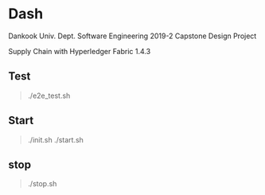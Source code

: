 # Dash
Dankook Univ. Dept. Software Engineering  2019-2 Capstone Design Project

Supply Chain with Hyperledger Fabric 1.4.3

## Test
> ./e2e_test.sh

## Start
> ./init.sh
> ./start.sh

## stop
> ./stop.sh

